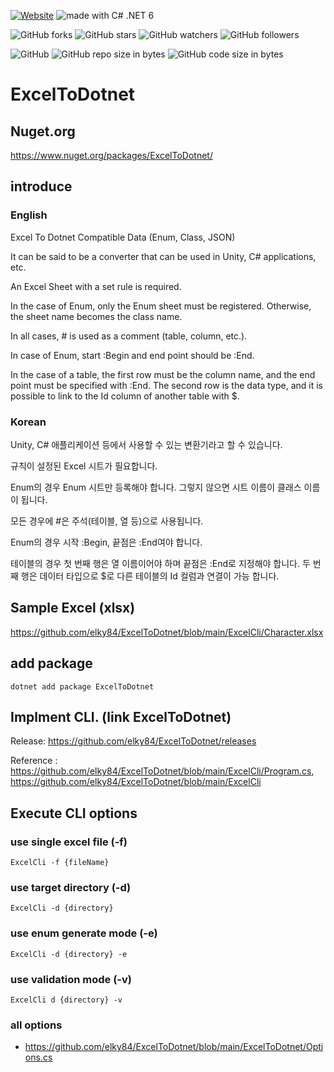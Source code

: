 [![Website](https://img.shields.io/website-up-down-green-red/http/shields.io.svg?label=elky-essay)](https://elky84.github.io)
<img src="https://img.shields.io/badge/made%20with-.NET 6-brightgreen.svg" alt="made with C# .NET 6">

![GitHub forks](https://img.shields.io/github/forks/elky84/ExcelToDotnet.svg?style=social&label=Fork)
![GitHub stars](https://img.shields.io/github/stars/elky84/ExcelToDotnet.svg?style=social&label=Stars)
![GitHub watchers](https://img.shields.io/github/watchers/elky84/ExcelToDotnet.svg?style=social&label=Watch)
![GitHub followers](https://img.shields.io/github/followers/elky84.svg?style=social&label=Follow)

![GitHub](https://img.shields.io/github/license/mashape/apistatus.svg)
![GitHub repo size in bytes](https://img.shields.io/github/repo-size/elky84/ExcelToDotnet.svg)
![GitHub code size in bytes](https://img.shields.io/github/languages/code-size/elky84/ExcelToDotnet.svg)

# ExcelToDotnet

## Nuget.org

<https://www.nuget.org/packages/ExcelToDotnet/>

## introduce

### English

Excel To Dotnet Compatible Data (Enum, Class, JSON)

It can be said to be a converter that can be used in Unity, C# applications, etc.

An Excel Sheet with a set rule is required.

In the case of Enum, only the Enum sheet must be registered. Otherwise, the sheet name becomes the class name.

In all cases, # is used as a comment (table, column, etc.).

In case of Enum, start :Begin and end point should be :End.

In the case of a table, the first row must be the column name, and the end point must be specified with :End.
The second row is the data type, and it is possible to link to the Id column of another table with $. 

### Korean

Unity, C# 애플리케이션 등에서 사용할 수 있는 변환기라고 할 수 있습니다.

규칙이 설정된 Excel 시트가 필요합니다.

Enum의 경우 Enum 시트만 등록해야 합니다. 그렇지 않으면 시트 이름이 클래스 이름이 됩니다.

모든 경우에 #은 주석(테이블, 열 등)으로 사용됩니다.

Enum의 경우 시작 :Begin, 끝점은 :End여야 합니다.

테이블의 경우 첫 번째 행은 열 이름이어야 하며 끝점은 :End로 지정해야 합니다.
두 번째 행은 데이터 타입으로 $로 다른 테이블의 Id 컬럼과 연결이 가능 합니다. 

## Sample Excel (xlsx)

<https://github.com/elky84/ExcelToDotnet/blob/main/ExcelCli/Character.xlsx>

## add package

`dotnet add package ExcelToDotnet`

## Implment CLI. (link ExcelToDotnet)

Release: <https://github.com/elky84/ExcelToDotnet/releases>

Reference : <https://github.com/elky84/ExcelToDotnet/blob/main/ExcelCli/Program.cs>, <https://github.com/elky84/ExcelToDotnet/blob/main/ExcelCli>

## Execute CLI options

### use single excel file (-f)
`ExcelCli -f {fileName}`

### use target directory (-d)
`ExcelCli -d {directory}`

### use enum generate mode (-e)
`ExcelCli -d {directory} -e`

### use validation mode (-v)
`ExcelCli d {directory} -v`

### all options
- <https://github.com/elky84/ExcelToDotnet/blob/main/ExcelToDotnet/Options.cs>